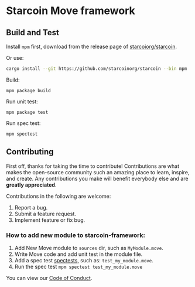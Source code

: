# Starcoin Move framework


## Build and Test

Install `mpm` first, download from the release page of [starcoiorg/starcoin](https://github.com/starcoinorg/starcoin).

Or use:
```bash
cargo install --git https://github.com/starcoinorg/starcoin --bin mpm
```

Build:

```shell
mpm package build 
```

Run unit test:

```shell
mpm package test
```

Run spec test:

```shell
mpm spectest
```

## Contributing

First off, thanks for taking the time to contribute! Contributions are what makes the open-source community such an amazing place to learn, inspire, and create. Any contributions you make will benefit everybody else and are **greatly appreciated**.

Contributions in the following are welcome:

1. Report a bug.
2. Submit a feature request.
3. Implement feature or fix bug.

### How to add new module to starcoin-framework:

1. Add New Move module to `sources` dir, such as `MyModule.move`.
2. Write Move code and add unit test in the module file.
3. Add a spec test [spectests](../spectests), such as: `test_my_module.move`.
4. Run the spec test `mpm spectest test_my_module.move `

You can view our [Code of Conduct](./CODE_OF_CONDUCT.md).